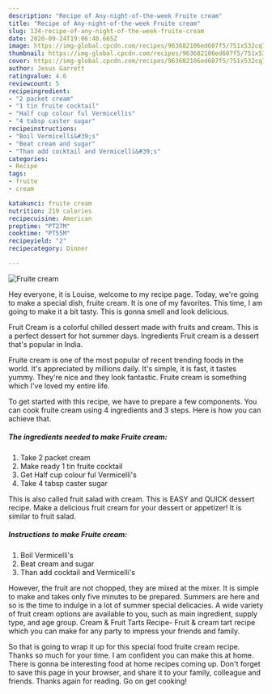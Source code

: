 ```yaml
---
description: "Recipe of Any-night-of-the-week Fruite cream"
title: "Recipe of Any-night-of-the-week Fruite cream"
slug: 134-recipe-of-any-night-of-the-week-fruite-cream
date: 2020-09-24T19:06:40.665Z
image: https://img-global.cpcdn.com/recipes/963682106ed607f5/751x532cq70/fruite-cream-recipe-main-photo.jpg
thumbnail: https://img-global.cpcdn.com/recipes/963682106ed607f5/751x532cq70/fruite-cream-recipe-main-photo.jpg
cover: https://img-global.cpcdn.com/recipes/963682106ed607f5/751x532cq70/fruite-cream-recipe-main-photo.jpg
author: Jesus Garrett
ratingvalue: 4.6
reviewcount: 5
recipeingredient:
- "2 packet cream"
- "1 tin fruite cocktail"
- "Half cup colour ful Vermicellis"
- "4 tabsp caster sugar"
recipeinstructions:
- "Boil Vermicelli&#39;s"
- "Beat cream and sugar"
- "Than add cocktail and Vermicelli&#39;s"
categories:
- Recipe
tags:
- fruite
- cream

katakunci: fruite cream 
nutrition: 219 calories
recipecuisine: American
preptime: "PT27M"
cooktime: "PT55M"
recipeyield: "2"
recipecategory: Dinner

---
```



![Fruite cream](https://img-global.cpcdn.com/recipes/963682106ed607f5/751x532cq70/fruite-cream-recipe-main-photo.jpg)

Hey everyone, it is Louise, welcome to my recipe page. Today, we're going to make a special dish, fruite cream. It is one of my favorites. This time, I am going to make it a bit tasty. This is gonna smell and look delicious.

Fruit Cream is a colorful chilled dessert made with fruits and cream. This is a perfect dessert for hot summer days. Ingredients Fruit cream is a dessert that&#39;s popular in India.

Fruite cream is one of the most popular of recent trending foods in the world. It's appreciated by millions daily. It's simple, it is fast, it tastes yummy. They're nice and they look fantastic. Fruite cream is something which I've loved my entire life.


To get started with this recipe, we have to prepare a few components. You can cook fruite cream using 4 ingredients and 3 steps. Here is how you can achieve that.

<!--inarticleads1-->

##### The ingredients needed to make Fruite cream:

1. Take 2 packet cream
1. Make ready 1 tin fruite cocktail
1. Get Half cup colour ful Vermicelli&#39;s
1. Take 4 tabsp caster sugar


This is also called fruit salad with cream. This is EASY and QUICK dessert recipe. Make a delicious fruit cream for your dessert or appetizer! It is similar to fruit salad. 

<!--inarticleads2-->

##### Instructions to make Fruite cream:

1. Boil Vermicelli&#39;s
1. Beat cream and sugar
1. Than add cocktail and Vermicelli&#39;s


However, the fruit are not chopped, they are mixed at the mixer. It is simple to make and takes only five minutes to be prepared. Summers are here and so is the time to indulge in a lot of summer special delicacies. A wide variety of fruit cream options are available to you, such as main ingredient, supply type, and age group. Cream &amp; Fruit Tarts Recipe- Fruit &amp; cream tart recipe which you can make for any party to impress your friends and family. 

So that is going to wrap it up for this special food fruite cream recipe. Thanks so much for your time. I am confident you can make this at home. There is gonna be interesting food at home recipes coming up. Don't forget to save this page in your browser, and share it to your family, colleague and friends. Thanks again for reading. Go on get cooking!
